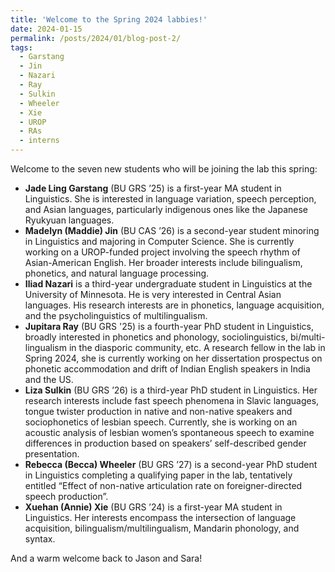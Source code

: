 ```yaml
---
title: 'Welcome to the Spring 2024 labbies!'
date: 2024-01-15
permalink: /posts/2024/01/blog-post-2/
tags:
  - Garstang
  - Jin
  - Nazari
  - Ray
  - Sulkin
  - Wheeler
  - Xie
  - UROP
  - RAs
  - interns
---
```


Welcome to the seven new students who will be joining the lab this spring:
<ul>
 	<li><b>Jade Ling Garstang</b> (BU GRS ’25) is a first-year MA student in Linguistics. She is interested in language variation, speech perception, and Asian languages, particularly indigenous ones like the Japanese Ryukyuan languages.</li>
 	<li><b>Madelyn (Maddie) Jin</b> (BU CAS ’26) is a second-year student minoring in Linguistics and majoring in Computer Science. She is currently working on a UROP-funded project involving the speech rhythm of Asian-American English. Her broader interests include bilingualism, phonetics, and natural language processing.</li>
 	<li><b>Iliad Nazari</b> is a third-year undergraduate student in Linguistics at the University of Minnesota. He is very interested in Central Asian languages. His research interests are in phonetics, language acquisition, and the psycholinguistics of multilingualism.</li>
 	<li><b>Jupitara Ray</b> (BU GRS '25) is a fourth-year PhD student in Linguistics, broadly interested in phonetics and phonology, sociolinguistics, bi/multi-lingualism in the diasporic community, etc. A research fellow in the lab in Spring 2024, she is currently working on her dissertation prospectus on phonetic accommodation and drift of Indian English speakers in India and the US.</li>
 	<li><b>Liza Sulkin</b> (BU GRS ’26) is a third-year PhD student in Linguistics. Her research interests include fast speech phenomena in Slavic languages, tongue twister production in native and non-native speakers and sociophonetics of lesbian speech. Currently, she is working on an acoustic analysis of lesbian women’s spontaneous speech to examine differences in production based on speakers’ self-described gender presentation.</li>
 	<li><b>Rebecca (Becca) Wheeler</b> (BU GRS ’27) is a second-year PhD student in Linguistics completing a qualifying paper in the lab, tentatively entitled “Effect of non-native articulation rate on foreigner-directed speech production”.</li>
 	<li><b>Xuehan (Annie) Xie</b> (BU GRS ’24) is a first-year MA student in Linguistics. Her interests encompass the intersection of language acquisition, bilingualism/multilingualism, Mandarin phonology, and syntax.</li>
</ul>
<span>And a warm welcome back to Jason and Sara!</span>
